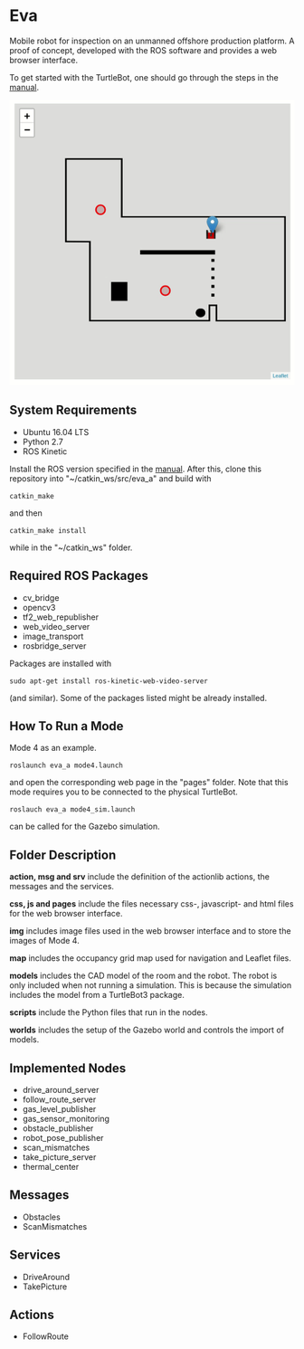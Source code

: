 # Eva
Mobile robot for inspection on an unmanned offshore production platform. A proof of concept, developed with the ROS software and provides a web browser interface.

To get started with the TurtleBot, one should go through the steps in the [manual](http://emanual.robotis.com/docs/en/platform/turtlebot3/overview/#overview).

![alt text](https://raw.githubusercontent.com/krNesland/eva/master/img/mode4.gif "Mode 4")

## System Requirements
- Ubuntu 16.04 LTS
- Python 2.7
- ROS Kinetic

Install the ROS version specified in the [manual](http://emanual.robotis.com/docs/en/platform/turtlebot3/getting_started/#getting-started). After this, clone this repository into "~/catkin_ws/src/eva_a" and build with 
```
catkin_make
```
and then
```
catkin_make install
```
while in the "~/catkin_ws" folder.

## Required ROS Packages
- cv_bridge
- opencv3
- tf2_web_republisher
- web_video_server
- image_transport
- rosbridge_server

Packages are installed with 
```
sudo apt-get install ros-kinetic-web-video-server
```
(and similar). Some of the packages listed might be already installed.

## How To Run a Mode
Mode 4 as an example. 
```
roslaunch eva_a mode4.launch
```
and open the corresponding web page in the "pages" folder. Note that this mode requires you to be connected to the physical TurtleBot. 
```
roslauch eva_a mode4_sim.launch
```
can be called for the Gazebo simulation.

## Folder Description
**action, msg and srv** include the definition of the actionlib actions, the messages and the services.

**css, js and pages** include the files necessary css-, javascript- and html files for the web browser interface.

**img** includes image files used in the web browser interface and to store the images of Mode 4.

**map** includes the occupancy grid map used for navigation and Leaflet files.

**models** includes the CAD model of the room and the robot. The robot is only included when not running a simulation. This is because the simulation includes the model from a TurtleBot3 package.

**scripts** include the Python files that run in the nodes.

**worlds** includes the setup of the Gazebo world and controls the import of models.

## Implemented Nodes
- drive_around_server
- follow_route_server
- gas_level_publisher
- gas_sensor_monitoring
- obstacle_publisher
- robot_pose_publisher
- scan_mismatches
- take_picture_server
- thermal_center

## Messages
- Obstacles
- ScanMismatches

## Services
- DriveAround
- TakePicture

## Actions
- FollowRoute
